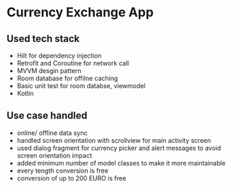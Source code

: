 # Currency Exchange App

## Used tech stack

- Hilt for dependency injection
- Retrofit and Coroutine for network call
- MVVM desgin pattern
- Room database for offilne caching
- Basic unit test for room databse, viewmodel
- Kotlin

## Use case handled

- online/ offline data sync
- handled screen orientation with scrollview for main activity screen
- used dialog fragment for currency picker and alert messages to avoid screen orientation impact
- added minimum number of model classes to make it more maintainable
- every tength conversion is free
- conversion of up to  200 EURO is free

